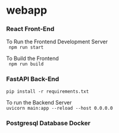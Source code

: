 # webapp
### React Front-End
To Run the Frontend Development Server <br>
``` npm run start```

To Build the Frontend <br>
``` npm run build```

### FastAPI Back-End <br>
```pip install -r requirements.txt```

To run the Backend Server <br>
```uvicorn main:app --reload --host 0.0.0.0```

### Postgresql Database Docker
